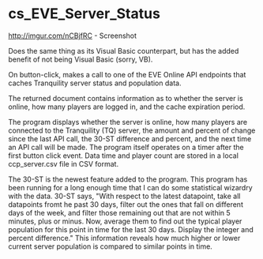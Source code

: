 # cs_EVE_Server_Status

http://imgur.com/nCBjfRC - Screenshot

Does the same thing as its Visual Basic counterpart, but has the added benefit of not being Visual Basic (sorry, VB).

On button-click, makes a call to one of the EVE Online API endpoints that caches Tranquility server status and population data. 

The returned document contains information as to whether the server is online, how many players are logged in, and the cache expiration period.

The program displays whether the server is online, how many players are connected to the Tranquility (TQ) server, the amount and percent of change since the last API call, the 30-ST difference and percent, and the next time an API call will be made. The program itself operates on a timer after the first button click event. Data time and player count are stored in a local ccp_server.csv file in CSV format.

The 30-ST is the newest feature added to the program. This program has been running for a long enough time that I can do some statistical wizardry with the data. 30-ST says, "With respect to the latest datapoint, take all datapoints fromt he past 30 days, filter out the ones that fall on different days of the week, and filter those remaining out that are not within 5 minutes, plus or minus. Now, average them to find out the typical player population for this point in time for the last 30 days. Display the integer and percent difference." This information reveals how much higher or lower current server population is compared to similar points in time.

